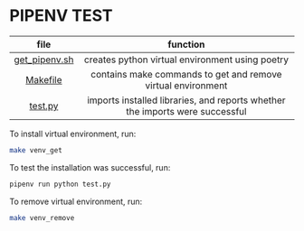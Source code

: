 # PIPENV TEST

|file|function|
|:-:|:-:|
|[get_pipenv.sh](https://github.com/nikita-loik/dummy/blob/main/pipenv_test/get_pipenv.sh)|creates python virtual environment using poetry|
|[Makefile](https://github.com/nikita-loik/dummy/blob/main/pipenv_test/Makefile)|contains make commands to get and remove virtual environment|
|[test.py](https://github.com/nikita-loik/dummy/blob/main/pipenv_test/test.py)|imports installed libraries, and reports whether the imports were successful|

To install virtual environment, run:
```sh
make venv_get
```
To test the installation was successful, run:
```sh
pipenv run python test.py
```
To remove virtual environment, run:
```sh
make venv_remove
```